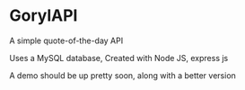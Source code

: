 # GorylAPI
A simple quote-of-the-day API

Uses a MySQL database, Created with Node JS, express js

A demo should be up pretty soon, along with a better version

